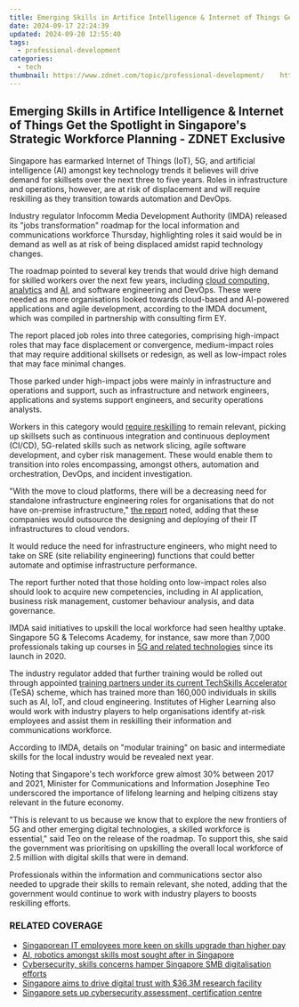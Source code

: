 ```yaml
---
title: Emerging Skills in Artifice Intelligence & Internet of Things Get the Spotlight in Singapore's Strategic Workforce Planning - ZDNET Exclusive
date: 2024-09-17 22:24:39
updated: 2024-09-20 12:55:40
tags:
  - professional-development
categories:
  - tech
thumbnail: https://www.zdnet.com/topic/professional-development/    https://www.zdnet.com/a/img/resize/a3fe662ddfa7f5400bad8ef13f873afb46766052/2014/09/18/c013a710-3f12-11e4-b6a0-d4ae52e95e57/building-a-people-centric-datacenter.jpg?width=170&height=96&fit=crop&auto=webp
---
```


## Emerging Skills in Artifice Intelligence & Internet of Things Get the Spotlight in Singapore's Strategic Workforce Planning - ZDNET Exclusive

Singapore has earmarked Internet of Things (IoT), 5G, and artificial intelligence (AI) amongst key technology trends it believes will drive demand for skillsets over the next three to five years. Roles in infrastructure and operations, however, are at risk of displacement and will require reskilling as they transition towards automation and DevOps. 

Industry regulator Infocomm Media Development Authority (IMDA) released its "jobs transformation" roadmap for the local information and communications workforce Thursday, highlighting roles it said would be in demand as well as at risk of being displaced amidst rapid technology changes. 

The roadmap pointed to several key trends that would drive high demand for skilled workers over the next few years, including [cloud computing, analytics](https://www.zdnet.com/article/cloud-data-amongst-apac-digital-skills-most-needed/) and [AI](https://www.zdnet.com/article/singapore-aims-to-build-up-ai-skills-for-digital-economy/), and software engineering and DevOps. These were needed as more organisations looked towards cloud-based and AI-powered applications and agile development, according to the IMDA document, which was compiled in partnership with consulting firm EY. 

The report placed job roles into three categories, comprising high-impact roles that may face displacement or convergence, medium-impact roles that may require additional skillsets or redesign, as well as low-impact roles that may face minimal changes. 

Those parked under high-impact jobs were mainly in infrastructure and operations and support, such as infrastructure and network engineers, applications and systems support engineers, and security operations analysts. 

Workers in this category would [require reskilling](https://www.zdnet.com/article/singapore-firms-must-put-stronger-focus-on-reskilling-amid-rise-of-ai/) to remain relevant, picking up skillsets such as continuous integration and continuous deployment (CI/CD), 5G-related skills such as network slicing, agile software development, and cyber risk management. These would enable them to transition into roles encompassing, amongst others, automation and orchestration, DevOps, and incident investigation. 

"With the move to cloud platforms, there will be a decreasing need for standalone infrastructure engineering roles for organisations that do not have on-premise infrastructure," [the report](https://www-wsg-gov-sg-admin.cwp.sg/content/for-employer/jobs-transformation-maps/i-c-jtm%5F11102022.pdf) noted, adding that these companies would outsource the designing and deploying of their IT infrastructures to cloud vendors. 

It would reduce the need for infrastructure engineers, who might need to take on SRE (site reliability engineering) functions that could better automate and optimise infrastructure performance. 

The report further noted that those holding onto low-impact roles also should look to acquire new competencies, including in AI application, business risk management, customer behaviour analysis, and data governance.

IMDA said initiatives to upskill the local workforce had seen healthy uptake. Singapore 5G & Telecoms Academy, for instance, saw more than 7,000 professionals taking up courses in [5G and related technologies](https://www.zdnet.com/article/singapore-touts-need-for-security-use-cases-as-5g-rollouts-gather-steam/) since its launch in 2020\. 

The industry regulator added that further training would be rolled out through appointed [training partners under its current TechSkills Accelerator](https://www.zdnet.com/article/microsoft-to-train-create-new-jobs-for-1000-in-singapore/) (TeSA) scheme, which has trained more than 160,000 individuals in skills such as AI, IoT, and cloud engineering. Institutes of Higher Learning also would work with industry players to help organisations identify at-risk employees and assist them in reskilling their information and communications workforce. 

According to IMDA, details on "modular training" on basic and intermediate skills for the local industry would be revealed next year.

Noting that Singapore's tech workforce grew almost 30% between 2017 and 2021, Minister for Communications and Information Josephine Teo underscored the importance of lifelong learning and helping citizens stay relevant in the future economy. 

"This is relevant to us because we know that to explore the new frontiers of 5G and other emerging digital technologies, a skilled workforce is essential," said Teo on the release of the roadmap. To support this, she said the government was prioritising on upskilling the overall local workforce of 2.5 million with digital skills that were in demand. 

Professionals within the information and communications sector also needed to upgrade their skills to remain relevant, she noted, adding that the government would continue to work with industry players to boosts reskilling efforts. 

### RELATED COVERAGE

* [Singaporean IT employees more keen on skills upgrade than higher pay](https://www.zdnet.com/article/singapore-tech-employees-more-keen-on-skills-upgrade-than-higher-pay/)
* [AI, robotics amongst skills most sought after in Singapore](https://www.zdnet.com/article/ai-robotics-amongst-skills-most-sought-after-in-singapore/)
* [Cybersecurity, skills concerns hamper Singapore SMB digitalisation efforts](https://www.zdnet.com/article/cybersecurity-skills-concerns-hamper-singapore-smb-digitalisation-efforts/)
* [Singapore aims to drive digital trust with $36.3M research facility](https://www.zdnet.com/article/singapore-aims-to-drive-digital-trust-with-36-3m-research-facility/)
* [Singapore sets up cybersecurity assessment, certification centre](https://www.zdnet.com/article/singapore-sets-up-cybersecurity-assessment-certification-centre/)

<ins class="adsbygoogle"
     style="display:block"
     data-ad-format="autorelaxed"
     data-ad-client="ca-pub-7571918770474297"
     data-ad-slot="1223367746"></ins>



<ins class="adsbygoogle"
     style="display:block"
     data-ad-client="ca-pub-7571918770474297"
     data-ad-slot="8358498916"
     data-ad-format="auto"
     data-full-width-responsive="true"></ins>
